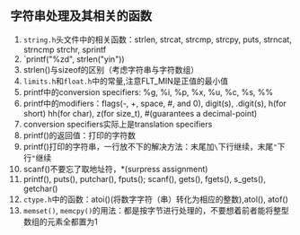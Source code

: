 ## 字符串处理及其相关的函数

1. `string.h`头文件中的相关函数：strlen, strcat, strcmp, strcpy, puts, strncat, strncmp
strchr, sprintf
2. `printf("%zd", strlen("yin"))
3. strlen()与sizeof的区别（考虑字符串与字符数组）
4. `limits.h`和`float.h`中的常量,注意FLT_MIN是正值的最小值
5. printf中的conversion specifiers: %g, %i, %p, %x, %u, %c, %s, %%
6. printf中的modifiers：flags(-, +, space, #, and 0), digit(s), .digit(s), h(for short)
hh(for char), z(for size_t), #(guarantees a decimal-point)
7. conversion specifiers实际上是translation specifiers
8. printf()的返回值：打印的字符数
9. printf()打印的字符串，一行放不下的解决方法：末尾加`\`下行继续，末尾`"`下行`"`继续
10. scanf()不要忘了取地址符，*(surpress assignment)
11. printf(), puts(), putchar(), fputs(); scanf(), gets(), fgets(), s_gets(), getchar()
12. `ctype.h`中的函数：atoi()(将数字字符（串）转化为相应的整数),atol(), atof() 
13. `memset()`, `memcpy()`的用法：都是按字节进行处理的，不要想着前者能将整型数组的元素全都置为1